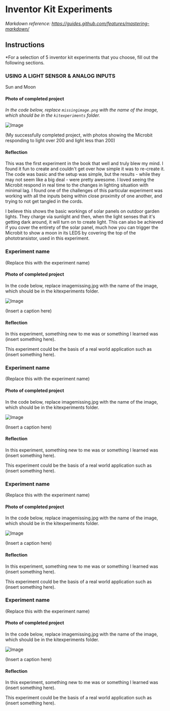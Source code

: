 # Inventor Kit Experiments

*Markdown reference: https://guides.github.com/features/mastering-markdown/*

## Instructions ##

*For a selection of 5 inventor kit experiments that you choose, fill out the following sections.

### USING A LIGHT SENSOR & ANALOG INPUTS ###

Sun and Moon

#### Photo of completed project ####
*In the code below, replace `missingimage.png` with the name of the image, which should be in the `kitexperiments` folder.*

![Image](missingimage.png)

(My successfully completed project, with photos showing the Microbit responding to light over 200 and light less than 200)

#### Reflection ####

This was the first experiment in the book that well and truly blew my mind. I found it fun to create and couldn't get over how simple it was to re-create it. The code was basic and the setup was simple, but the results - while they may not seem like a big deal - were pretty awesome. I loved seeing the Microbit respond in real time to the changes in lighting situation with minimal lag. I found one of the challenges of this particular experiment was working with all the inputs being within close proximity of one another, and trying to not get tangled in the cords.

I believe this shows the basic workings of solar panels on outdoor garden lights. They charge via sunlight and then, when the light senses that it's getting dark around, it will turn on to create light. This can also be achieved if you cover the entirety of the solar panel, much how you can trigger the Microbit to show a moon in its LEDS by covering the top of the phototransistor, used in this experiment. 

### Experiment name ###

(Replace this with the experiment name)

#### Photo of completed project ####
In the code below, replace imagemissing.jpg with the name of the image, which should be in the kitexperiments folder.

![Image](missingimage.png)

(Insert a caption here)

#### Reflection ####

In this experiment, something new to me was or something I learned was (insert something here).

This experiment could be the basis of a real world application such as (insert something here).

### Experiment name ###

(Replace this with the experiment name)

#### Photo of completed project ####
In the code below, replace imagemissing.jpg with the name of the image, which should be in the kitexperiments folder.

![Image](missingimage.png)

(Insert a caption here)

#### Reflection ####

In this experiment, something new to me was or something I learned was (insert something here).

This experiment could be the basis of a real world application such as (insert something here).

### Experiment name ###

(Replace this with the experiment name)

#### Photo of completed project ####
In the code below, replace imagemissing.jpg with the name of the image, which should be in the kitexperiments folder.

![Image](missingimage.png)

(Insert a caption here)

#### Reflection ####

In this experiment, something new to me was or something I learned was (insert something here).

This experiment could be the basis of a real world application such as (insert something here).

### Experiment name ###

(Replace this with the experiment name)

#### Photo of completed project ####
In the code below, replace imagemissing.jpg with the name of the image, which should be in the kitexperiments folder.

![Image](missingimage.png)

(Insert a caption here)

#### Reflection ####

In this experiment, something new to me was or something I learned was (insert something here).

This experiment could be the basis of a real world application such as (insert something here).

